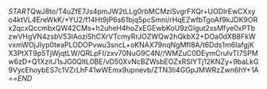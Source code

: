 $START$QwJ8to/T4uZfE7Js4pmJW2tLLg0rbMCMziSvgrFXQr+UODIrEwCXxyo4ktVL4EreWkK/+YU2/f14Ht9jP6s61bjq5pcSmni/rHqEZwfbTgoAf9kJDK9ORx2qcxQccmbxQW42CMs+h2uheH4hoZxEGEwbKoU9zGlgut2ssMfye0xPTbzwVHgVN4zsbV53lAoziShCXrVTcmyRrJOZWQw2hQkbX2+DOa0dXB8FkWvxmWOjJIyp0teaPLODOPvwu3sncL+oKNAX79nqNgMfI8A/t6Dds1m6IafgjKX3PtXT9p5TjWjqtLW/QRLpFI/zxv70NuG9C4N//WMZuC0DEymCrulvTI7SPMw6zD+Q1XzitJ1sJG0QltL0BE/vD50XvNcBZWsbEOZxRSIYTj12KNZy+9baLkG9VycEhoybES7c1VZrLhF41wWEmx9upnevb/ZTN3Ii4GGpJMWRzZwn6hY+1A==$END$